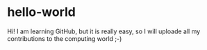 # hello-world

Hi!
I am learning GitHub, but it is really easy, so I will uploade all my contributions
to the computing world ;-)
